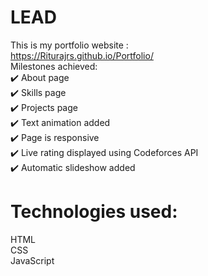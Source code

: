 # LEAD
This is my portfolio website :<br /> https://Riturajrs.github.io/Portfolio/<br /> 
Milestones achieved:<br /> 
✔️ About page<br /> 
✔️ Skills page<br /> 
✔️ Projects page<br /> 
✔️ Text animation added<br /> 
✔️ Page is responsive<br /> 
✔️ Live rating displayed using Codeforces API<br /> 
✔️ Automatic slideshow added<br /> 

# Technologies used:
HTML<br /> 
CSS<br /> 
JavaScript<br /> 
